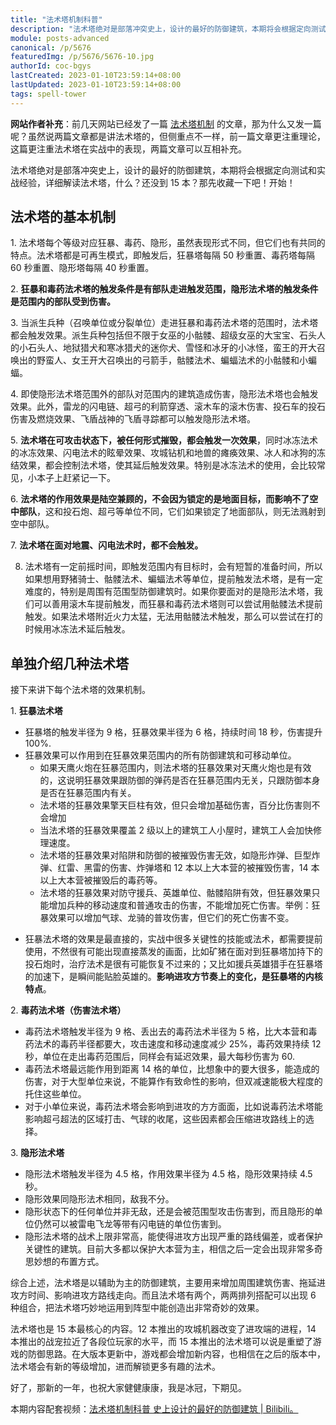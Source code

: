 ```yaml
---
title: "法术塔机制科普"
description: "法术塔绝对是部落冲突史上，设计的最好的防御建筑，本期将会根据定向测试和实战经验，详细解读法术塔，什么？还没到 15 本？那先收藏一下吧！开始！1. 法术塔每个等级对应狂暴、毒药、隐形，虽然表现形式不同，但它们也有共同的特点。"
module: posts-advanced
canonical: /p/5676
featuredImg: /p/5676/5676-10.jpg
authorId: coc-bgys
lastCreated: 2023-01-10T23:59:14+08:00
lastUpdated: 2023-01-10T23:59:14+08:00
tags: spell-tower
---
```


**网站作者补充**：前几天网站已经发了一篇 [法术塔机制](/p/5552) 的文章，那为什么又发一篇呢？虽然说两篇文章都是讲法术塔的，但侧重点不一样，前一篇文章更注重理论，这篇更注重法术塔在实战中的表现，两篇文章可以互相补充。

法术塔绝对是部落冲突史上，设计的最好的防御建筑，本期将会根据定向测试和实战经验，详细解读法术塔，什么？还没到 15 本？那先收藏一下吧！开始！

## 法术塔的基本机制

1\. 法术塔每个等级对应狂暴、毒药、隐形，虽然表现形式不同，但它们也有共同的特点。法术塔都是可再生模式，即触发后，狂暴塔每隔 50 秒重置、毒药塔每隔 60 秒重置、隐形塔每隔 40 秒重置。

<Pic src="/p/5676/5676-1.jpg" width="597" height="428" caption="毒药法术塔重置时的截图" alt="" maxWidth="400px" />

2\. **狂暴和毒药法术塔的触发条件是有部队走进触发范围，隐形法术塔的触发条件是范围内的部队受到伤害。**

3\. 当派生兵种（召唤单位或分裂单位）走进狂暴和毒药法术塔的范围时，法术塔都会触发效果。派生兵种包括但不限于女巫的小骷髅、超级女巫的大宝宝、石头人的小石头人、地狱猎犬和寒冰猎犬的迷你犬、雪怪和冰牙的小冰怪，蛮王的开大召唤出的野蛮人、女王开大召唤出的弓箭手，骷髅法术、蝙蝠法术的小骷髅和小蝙蝠。

4\. 即使隐形法术塔范围外的部队对范围内的建筑造成伤害，隐形法术塔也会触发效果。此外，雷龙的闪电链、超弓的利箭穿透、滚木车的滚木伤害、投石车的投石伤害及燃烧效果、飞盾战神的飞盾寻踪都可以触发隐形法术塔。

<Pic src="/p/5676/5676-6.jpg" width="2357" height="1131" alt="" maxWidth="600px" />

5\. **法术塔在可攻击状态下，被任何形式摧毁，都会触发一次效果**，同时冰冻法术的冰冻效果、闪电法术的眩晕效果、攻城钻机和地兽的瘫痪效果、冰人和冰狗的冻结效果，都会控制法术塔，使其延后触发效果。特别是冰冻法术的使用，会比较常见，小本子上赶紧记一下。

<Pic src="/p/5676/5676-2.jpg" width="1945" height="1200" caption="用冰冻法术冰冻法术塔，使其延后触发" alt="" maxWidth="500px" />

6\. **法术塔的作用效果是陆空兼顾的，不会因为锁定的是地面目标，而影响不了空中部队**，这和投石炮、超弓等单位不同，它们如果锁定了地面部队，则无法溅射到空中部队。

<Pic src="/p/5676/5676-3.jpg" width="1524" height="1132" caption="毒药法术塔的毒药可以同时伤害到空中和地面目标" alt="" maxWidth="400px" />
<Pic src="/p/5676/5676-4.jpg" width="2238" height="1088" caption="投石炮的弹药不能同时攻击空中和地面目标" alt="" maxWidth="500px" />

7\. **法术塔在面对地震、闪电法术时，都不会触发。**

<Pic src="/p/5676/5676-5.jpg" width="1058" height="677" caption="地震法术无法触发法术塔（除非摧毁）" alt="" maxWidth="400px" />

8. 法术塔有一定前摇时间，即触发范围内有目标时，会有短暂的准备时间，所以如果想用野猪骑士、骷髅法术、蝙蝠法术等单位，提前触发法术塔，是有一定难度的，特别是周围有范围型防御建筑时。如果你要面对的是隐形法术塔，我们可以善用滚木车提前触发，而狂暴和毒药法术塔则可以尝试用骷髅法术提前触发。如果法术塔附近火力太猛，无法用骷髅法术触发，那么可以尝试在打的时候用冰冻法术延后触发。

## 单独介绍几种法术塔

接下来讲下每个法术塔的效果机制。

1\. **狂暴法术塔**

- 狂暴塔的触发半径为 9 格，狂暴效果半径为 6 格，持续时间 18 秒，伤害提升 100%.
- 狂暴效果可以作用到在狂暴效果范围内的所有防御建筑和可移动单位。
  - 如果天鹰火炮在狂暴范围内，则法术塔的狂暴效果对天鹰火炮也是有效的，这说明狂暴效果跟防御的弹药是否在狂暴范围内无关，只跟防御本身是否在狂暴范围内有关。
  - 法术塔的狂暴效果擎天巨柱有效，但只会增加基础伤害，百分比伤害则不会增加
  - 当法术塔的狂暴效果覆盖 2 级以上的建筑工人小屋时，建筑工人会加快修理速度。
  - 法术塔的狂暴效果对陷阱和防御的被摧毁伤害无效，如隐形炸弹、巨型炸弹、红雷、黑雷的伤害、炸弹塔和 12 本以上大本营的被摧毁伤害，14 本以上大本营被摧毁后的毒药等。
  - 法术塔的狂暴效果对防守援兵、英雄单位、骷髅陷阱有效，但狂暴效果只能增加兵种的移动速度和普通攻击的伤害，不能增加死亡伤害。举例：狂暴效果可以增加气球、龙骑的普攻伤害，但它们的死亡伤害不变。

<Pic src="/p/5676/5676-8.jpg" width="2014" height="1169" caption="狂暴加成下的建筑工人修理速度更快，女王甚至打不掉大本营多少血" alt="" maxWidth="400px" />
<Pic src="/p/5676/5676-7.jpg" width="1602" height="1075" alt="" caption="超级苍蝇吃到狂暴伤害后，一轮攻击直接让女王暴毙" maxWidth="400px" />

- 狂暴法术塔的效果是最直接的，实战中很多关键性的技能或法术，都需要提前使用，不然很有可能出现直接蒸发的画面，比如矿猪在面对到狂暴塔加持下的投石炮时，治疗法术是很有可能恢复不过来的；又比如援兵英雄猎手在狂暴塔的加速下，是瞬间能贴脸英雄的。**影响进攻方节奏上的变化，是狂暴塔的内核特点**。

<Pic src="/p/5676/5676-9.jpg" width="1485" height="1113" caption="矿猪面对狂暴加持下的投石炮直接蒸发" alt="" maxWidth="500px" />

2\. **毒药法术塔（伤害法术塔）**

- 毒药法术塔触发半径为 9 格、丢出去的毒药法术半径为 5 格，比大本营和毒药法术的毒药半径都要大，攻击速度和移动速度减少 25%，毒药效果持续 12 秒，单位在走出毒药范围后，同样会有延迟效果，最大每秒伤害为 60.
- 毒药法术塔最远能作用到距离 14 格的单位，比想象中的要大很多，能造成的伤害，对于大型单位来说，不能算作有致命性的影响，但双减速能极大程度的托住这些单位。
- 对于小单位来说，毒药法术塔会影响到进攻的方方面面，比如说毒药法术塔能影响超弓超法的区域打击、气球的收尾，这些因素都会压缩进攻路线上的选择。

<Pic src="/p/5676/5676-10.jpg" width="1803" height="1269" caption="毒药法术塔最高能作用到距离法术塔 14 格的单位" alt="" maxWidth="500px" />

3\. **隐形法术塔**

- 隐形法术塔触发半径为 4.5 格，作用效果半径为 4.5 格，隐形效果持续 4.5 秒。
- 隐形效果同隐形法术相同，敌我不分。
- 隐形状态下的任何单位并非无敌，还是会被范围型攻击伤害到，而且隐形的单位仍然可以被雷电飞龙等带有闪电链的单位伤害到。
- 隐形法术塔的战术上限非常高，能使得进攻方出现严重的路线偏差，或者保护关键性的建筑。目前大多都以保护大本营为主，相信之后一定会出现非常多奇思妙想的布置方式。

<Pic src="/p/5676/5676-11.jpg" width="1319" height="1033" caption="已经隐形的建筑仍然会被电龙连锁到" alt="" maxWidth="400px" />
<Pic src="/p/5676/5676-12.jpg" width="1936" height="1199" caption="图片中圈出来的隐形法术塔可以把大本营隐身掉，从而让飞艇内的援军跑偏" alt="" maxWidth="500px" />

综合上述，法术塔是以辅助为主的防御建筑，主要用来增加周围建筑伤害、拖延进攻方时间、影响进攻方路线走向。而且法术塔有两个，两两排列搭配可以出现 6 种组合，把法术塔巧妙地运用到阵型中能创造出非常奇妙的效果。

法术塔也是 15 本最核心的内容。12 本推出的攻城机器改变了进攻端的进程，14 本推出的战宠拉近了各段位玩家的水平，而 15 本推出的法术塔可以说是重塑了游戏的防御思路。在大版本更新中，游戏都会增加新内容，也相信在之后的版本中，法术塔会有新的等级增加，进而解锁更多有趣的法术。

好了，那新的一年，也祝大家健健康康，我是冰冠，下期见。

<PostCopyright>

本期内容配套视频：[法术塔机制科普 史上设计的最好的防御建筑 | Bilibili。](https://www.bilibili.com/video/BV1i14y137Jj/)

</PostCopyright>